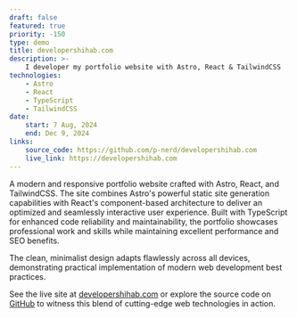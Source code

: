```yaml
---
draft: false
featured: true
priority: -150
type: demo
title: developershihab.com
description: >-
    I developer my portfolio website with Astro, React & TailwindCSS
technologies:
    - Astro
    - React
    - TypeScript
    - TailwindCSS
date:
    start: 7 Aug, 2024
    end: Dec 9, 2024
links:
    source_code: https://github.com/p-nerd/developershihab.com
    live_link: https://developershihab.com
---
```


A modern and responsive portfolio website crafted with Astro, React, and TailwindCSS.
The site combines Astro's powerful static site generation capabilities with React's
component-based architecture to deliver an optimized and seamlessly interactive user experience.
Built with TypeScript for enhanced code reliability and maintainability,
the portfolio showcases professional work and skills while maintaining excellent performance and SEO benefits.

The clean, minimalist design adapts flawlessly across all devices,
demonstrating practical implementation of modern web development
best practices.

See the live site at [developershihab.com](https://developershihab.com) or explore
the source code on [GitHub](https://github.com/p-nerd/developershihab.com) to witness this blend of cutting-edge web technologies in action.
